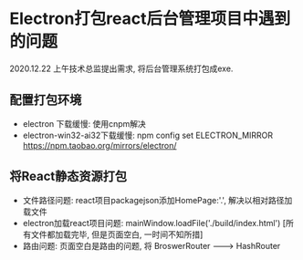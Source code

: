 # Electron打包react后台管理项目中遇到的问题

2020.12.22 上午技术总监提出需求, 将后台管理系统打包成exe.

## 配置打包环境

- electron 下载缓慢: 使用cnpm解决
- electron-win32-ai32下载缓慢: npm config set ELECTRON_MIRROR https://npm.taobao.org/mirrors/electron/

## 将React静态资源打包

- 文件路径问题: react项目packagejson添加HomePage:'.', 解决以相对路径加载文件
- electron加载react项目问题: mainWindow.loadFile('./build/index.html') [所有文件都加载完毕, 但是页面空白, 一时间不知所措]
- 路由问题: 页面空白是路由的问题, 将 BroswerRouter ---> HashRouter
